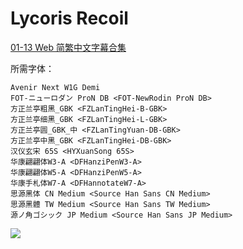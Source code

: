 # Lycoris Recoil

[01-13 Web 简繁中文字幕合集](https://github.com/Nekomoekissaten-SUB/Nekomoekissaten-MIR-Subs/releases/download/subtitle_pkg/Lycoris_Recoil_Web_zho.7z)

所需字体：
```
Avenir Next W1G Demi
FOT-ニューロダン ProN DB <FOT-NewRodin ProN DB>
方正兰亭粗黑_GBK <FZLanTingHei-B-GBK>
方正兰亭细黑_GBK <FZLanTingHei-L-GBK>
方正兰亭圆_GBK_中 <FZLanTingYuan-DB-GBK>
方正兰亭中黑_GBK <FZLanTingHei-DB-GBK>
汉仪玄宋 65S <HYXuanSong 65S>
华康翩翩体W3-A <DFHanziPenW3-A>
华康翩翩体W5-A <DFHanziPenW5-A>
华康手札体W7-A <DFHannotateW7-A>
思源黑体 CN Medium <Source Han Sans CN Medium>
思源黑體 TW Medium <Source Han Sans TW Medium>
源ノ角ゴシック JP Medium <Source Han Sans JP Medium>
```

![](https://nekomoe.pages.dev/images/2022-07/lycoris-recoil.jpg)
